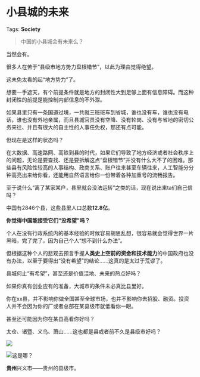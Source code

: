# 小县城的未来

Tags: **Society**

> 中国的小县城会有未来么？



当然会有。

很多人在苦于“县级市地方势力盘根错节”，以此为理由觉得绝望。

这未免太看的起“地方势力”了。

想要一手遮天，有个前提条件就是地方的封闭性大到足够上面有信息障碍。而这种封闭性的前提是能控制内部信息的不外泄。

如果县里只有一条国道过境，一共就三班班车到省城，谁也没有车，谁也没有电话，谁也没有外地亲属，而且县城官员没有空降、没有轮岗、没有与省地的密切公务来往、并且有很大的自主性的人事任免权，那还有点可能。

但现在是这样的状态吗？

在大数据、高速路网、高铁到县的时代，如果它们导致了地方经济或者社会秩序上的问题，无论是要查找、还是要拆解这点“盘根错节”并没有什么大不了的困难。那些县有风险性较高的人事结构、政商关系、账户往来甚至车辆往来，人工智能分分钟高亮出来给你看，还能用自然语言给你一份带着各种加重号的流畅报告。

至于说什么“离了某家某户，县里就会没法运转”之类的话，现在说出来ta们自己信吗？

中国有2846个县，这些县里人口总数**12.8亿**。

**你觉得中国能接受它们“没希望”吗？**

个人在没有行政系统内的基本经验的时候容易胡思乱想，很容易就会觉得世界一片黑暗，完了完了，因为自己个人“想不到什么办法”。

但根据这种个人的悲观去预言手握**人类史上空前的资金和技术能力**的中国政府也没有办法，以至于要得出“没有希望”的结论……这真的是太过于荒谬了。

县城何止“有希望”，甚至还是价值洼地、未来的热点好吗？

如果你真有创业应有的准备，大城市的条件未必真比县里好。

你在xx县，并不影响你做全国甚至全球市场，也并不影响你去招股、融资。投资人并不会因为你的厂或者总部在某县级市就低看你一眼。

甚至还可能因为你在某县高看你好吗？

太仓、诸暨、义乌、萧山……这也都是县或者前不久是县级市好吗？

![](https://pic3.zhimg.com/50/v2-458e73a7fecc8843cca420141c7f671a_720w.jpg?source=1940ef5c)  


![](https://pica.zhimg.com/50/v2-69ee1e821b8745b4738915230df8c3bb_720w.jpg?source=1940ef5c)这是哪？

**贵州**兴义市——贵州的县级市。



